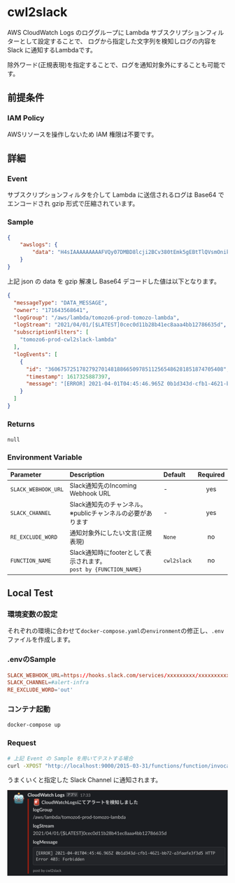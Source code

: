 # cwl2slack

AWS CloudWatch Logs のロググループに Lambda サブスクリプションフィルターとして設定することで、
ログから指定した文字列を検知しログの内容を Slack に通知するLambdaです。

除外ワード(正規表現)を指定することで、ログを通知対象外にすることも可能です。

## 前提条件

### IAM Policy

AWSリソースを操作しないため IAM 権限は不要です。

## 詳細

### Event

サブスクリプションフィルタを介して Lambda に送信されるログは Base64 でエンコードされ gzip 形式で圧縮されています。

### Sample

```json
{
    "awslogs": {
        "data": "H4sIAAAAAAAAAFVQy07DMBD8lcji2BCv380tEmk5gEBtTlQVsmOnikjiyEmpoOq/Y6h64LizMzuzc0a9myZ9cNXX6FCOHoqqeH8ut9tiXaIF8qfBhQiDBMEoF0owiHDnD+vgj2PcZPo0ZZ3ujdXZ7Hv/7UU6Bm/T65BeV1fNdg5O91FEMIEMswxDtrt7KqpyW+1x7WpsAQxRhoGrldaaGQNEKiEot/HEdDRTHdpxbv2warvZhQnlO/TPtj51ZOp0/XFz3v9Zl59umH/ZZ9TamIAKLCSXhINURC6JxMAUqGjF8VIqDkC44EwJElEOSjKJOcMqppjbWNms+/g9CJCUcKUkXcrFrcp4flduNi+bffL7aIpZiqHCLGc8Z+J+Kfhbgg1YymjM2xhImYg0YyRJNW20bhxtqOXJY1W9JmUIPiQM0zxZ+WBaa92ALvvLD/9nNYO6AQAA"
    }
}
```

上記 json の data を gzip 解凍し Base64 デコードした値は以下となります。

```json
{
  "messageType": "DATA_MESSAGE",
  "owner": "171643568641",
  "logGroup": "/aws/lambda/tomozo6-prod-tomozo-lambda",
  "logStream": "2021/04/01/[$LATEST]0cec0d11b28b41ec8aaa4bb12786635d",
  "subscriptionFilters": [
    "tomozo6-prod-cwl2slack-lambda"
  ],
  "logEvents": [
    {
      "id": "36067572517827927014818866509785112565486281851874705408",
      "timestamp": 1617325887397,
      "message": "[ERROR] 2021-04-01T04:45:46.965Z 0b1d343d-cfb1-4621-bb72-a3faafe3f3d5 HTTP Error 403: Forbidden"
    }
  ]
}
```

### Returns

`null`

### Environment Variable

|Parameter|Description|Default|Required|
|:--|:--|:--|:--:|
|`SLACK_WEBHOOK_URL`|Slack通知先のIncoming Webhook URL|-|yes|
|`SLACK_CHANNEL`|Slack通知先のチャンネル。※publicチャンネルの必要があります|-|yes|
|`RE_EXCLUDE_WORD`|通知対象外にしたい文言(正規表現)|`None`|no|
|`FUNCTION_NAME`|Slack通知時にfooterとして表示されます。<br>`post by {FUNCTION_NAME}`|`cwl2slack`|no|

## Local Test

### 環境変数の設定

それぞれの環境に合わせて`docker-compose.yaml`の`environment`の修正し、`.env`ファイルを作成します。

### .envのSample

```conf
SLACK_WEBHOOK_URL=https://hooks.slack.com/services/xxxxxxxxx/xxxxxxxxxxx/xxxxxxxxxxxxxxxxxxxxxxxx
SLACK_CHANNEL=#alert-infra
RE_EXCLUDE_WORD='out'
```

### コンテナ起動

```bash
docker-compose up
```

### Request

```bash
# 上記 Event の Sample を用いてテストする場合
curl -XPOST "http://localhost:9000/2015-03-31/functions/function/invocations" -d '{"awslogs":{"data":"H4sIAAAAAAAAAFVQy07DMBD8lcji2BCv380tEmk5gEBtTlQVsmOnikjiyEmpoOq/Y6h64LizMzuzc0a9myZ9cNXX6FCOHoqqeH8ut9tiXaIF8qfBhQiDBMEoF0owiHDnD+vgj2PcZPo0ZZ3ujdXZ7Hv/7UU6Bm/T65BeV1fNdg5O91FEMIEMswxDtrt7KqpyW+1x7WpsAQxRhoGrldaaGQNEKiEot/HEdDRTHdpxbv2warvZhQnlO/TPtj51ZOp0/XFz3v9Zl59umH/ZZ9TamIAKLCSXhINURC6JxMAUqGjF8VIqDkC44EwJElEOSjKJOcMqppjbWNms+/g9CJCUcKUkXcrFrcp4flduNi+bffL7aIpZiqHCLGc8Z+J+Kfhbgg1YymjM2xhImYg0YyRJNW20bhxtqOXJY1W9JmUIPiQM0zxZ+WBaa92ALvvLD/9nNYO6AQAA"}}'
```

うまくいくと指定した Slack Channel に通知されます。

![slackのキャプチャ](./assets/cwl2slack.png)
